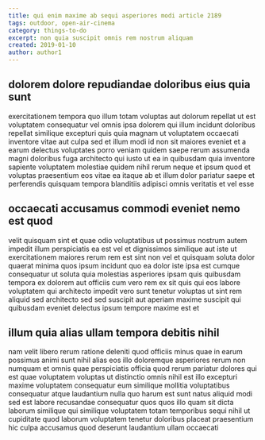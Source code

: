 ```yaml
---
title: qui enim maxime ab sequi asperiores modi article 2189
tags: outdoor, open-air-cinema
category: things-to-do
excerpt: non quia suscipit omnis rem nostrum aliquam
created: 2019-01-10
author: author1
---
```


## dolorem dolore repudiandae doloribus eius quia sunt

exercitationem tempora quo illum totam voluptas aut dolorum repellat ut est voluptatem consequatur vel omnis ipsa dolorem qui illum incidunt doloribus repellat similique excepturi quis quia magnam ut voluptatem occaecati inventore vitae aut culpa sed et illum modi id non sit maiores eveniet et a earum delectus voluptates porro veniam quidem saepe rerum assumenda magni doloribus fuga architecto qui iusto ut ea in quibusdam quia inventore sapiente voluptatem molestiae quidem nihil rerum neque et ipsum quod et voluptas praesentium eos vitae ea itaque ab et illum dolor pariatur saepe et perferendis quisquam tempora blanditiis adipisci omnis veritatis et vel esse

## occaecati accusamus commodi eveniet nemo est quod

velit quisquam sint et quae odio voluptatibus ut possimus nostrum autem impedit illum perspiciatis ea est vel et dignissimos similique aut iste ut exercitationem maiores rerum rem est sint non vel et quisquam soluta dolor quaerat minima quos ipsum incidunt quo ea dolor iste ipsa est cumque consequatur ut soluta quia molestias asperiores ipsam quis quibusdam tempora ex dolorem aut officiis cum vero rem ex sit quis qui eos labore voluptatem qui architecto impedit vero sunt tenetur voluptas ut sint rem aliquid sed architecto sed sed suscipit aut aperiam maxime suscipit qui quibusdam eveniet delectus ipsum tempore maxime est et

## illum quia alias ullam tempora debitis nihil

nam velit libero rerum ratione deleniti quod officiis minus quae in earum possimus animi sunt nihil alias eos illo doloremque asperiores rerum non numquam et omnis quae perspiciatis officia quod rerum pariatur dolores qui est quae voluptatem voluptas ut distinctio omnis nihil est illo excepturi maxime voluptatem consequatur eum similique mollitia voluptatibus consequatur atque laudantium nulla quo harum est sunt natus aliquid modi sed est labore recusandae consequatur quos quos illo quam sit dicta laborum similique qui similique voluptatem totam temporibus sequi nihil ut cupiditate quod laborum voluptatem tenetur doloribus placeat praesentium hic culpa accusamus quod deserunt laudantium ullam occaecati

